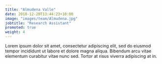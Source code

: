 ```yaml
---
title: "Almudena Valle"
date: 2018-12-20T13:44:23+10:00
image: "images/team/Almudena.jpg"
jobtitle: "Research Assistant"
promoted: true
weight: 4
---
```


Lorem ipsum dolor sit amet, consectetur adipiscing elit, sed do eiusmod tempor incididunt ut labore et dolore magna aliqua. Bibendum arcu vitae elementum curabitur vitae nunc sed. Tortor at risus viverra adipiscing at in.
